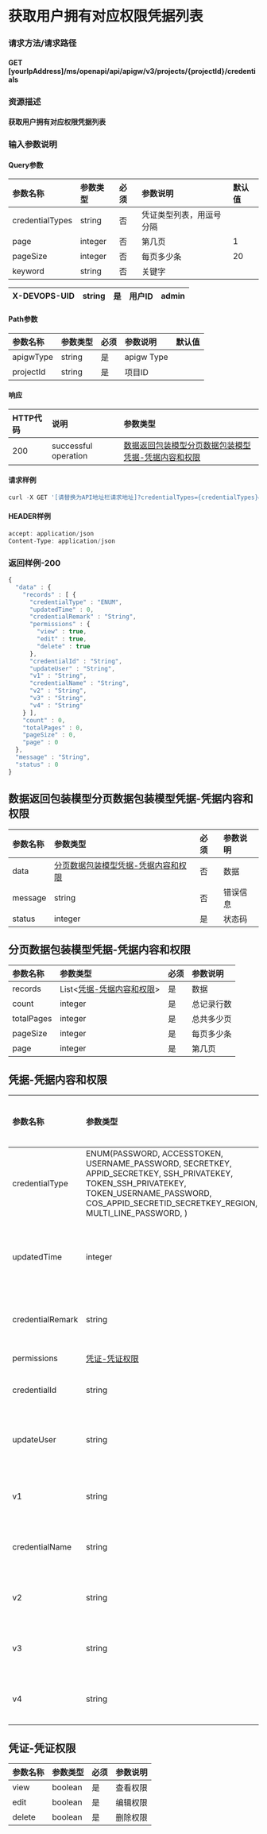 # 获取用户拥有对应权限凭据列表

### 请求方法/请求路径

#### GET  \[yourIpAddress\]/ms/openapi/api/apigw/v3/projects/{projectId}/credentials

### 资源描述

#### 获取用户拥有对应权限凭据列表

### 输入参数说明

#### Query参数

| 参数名称 | 参数类型 | 必须 | 参数说明 | 默认值 |
| :--- | :--- | :--- | :--- | :--- |
| credentialTypes | string | 否 | 凭证类型列表，用逗号分隔 |  |
| page | integer | 否 | 第几页 | 1 |
| pageSize | integer | 否 | 每页多少条 | 20 |
| keyword | string | 否 | 关键字 |  |

| X-DEVOPS-UID | string | 是 | 用户ID | admin |
| :--- | :--- | :--- | :--- | :--- |


#### Path参数

| 参数名称 | 参数类型 | 必须 | 参数说明 | 默认值 |
| :--- | :--- | :--- | :--- | :--- |
| apigwType | string | 是 | apigw Type |  |
| projectId | string | 是 | 项目ID |  |

#### 响应

| HTTP代码 | 说明 | 参数类型 |
| :--- | :--- | :--- |
| 200 | successful operation | [数据返回包装模型分页数据包装模型凭据-凭据内容和权限](huo-qu-yong-hu-yong-you-dui-ying-quan-xian-ping-ju-lie-biao.md) |

#### 请求样例

```javascript
curl -X GET '[请替换为API地址栏请求地址]?credentialTypes={credentialTypes}&amp;page={page}&amp;pageSize={pageSize}&amp;keyword={keyword}'
```

#### HEADER样例

```javascript
accept: application/json
Content-Type: application/json
```

### 返回样例-200

```javascript
{
  "data" : {
    "records" : [ {
      "credentialType" : "ENUM",
      "updatedTime" : 0,
      "credentialRemark" : "String",
      "permissions" : {
        "view" : true,
        "edit" : true,
        "delete" : true
      },
      "credentialId" : "String",
      "updateUser" : "String",
      "v1" : "String",
      "credentialName" : "String",
      "v2" : "String",
      "v3" : "String",
      "v4" : "String"
    } ],
    "count" : 0,
    "totalPages" : 0,
    "pageSize" : 0,
    "page" : 0
  },
  "message" : "String",
  "status" : 0
}
```

## 数据返回包装模型分页数据包装模型凭据-凭据内容和权限

| 参数名称 | 参数类型 | 必须 | 参数说明 |
| :--- | :--- | :--- | :--- |
| data | [分页数据包装模型凭据-凭据内容和权限](huo-qu-yong-hu-yong-you-dui-ying-quan-xian-ping-ju-lie-biao.md) | 否 | 数据 |
| message | string | 否 | 错误信息 |
| status | integer | 是 | 状态码 |

## 分页数据包装模型凭据-凭据内容和权限

| 参数名称 | 参数类型 | 必须 | 参数说明 |
| :--- | :--- | :--- | :--- |
| records | List&lt;[凭据-凭据内容和权限](huo-qu-yong-hu-yong-you-dui-ying-quan-xian-ping-ju-lie-biao.md)&gt; | 是 | 数据 |
| count | integer | 是 | 总记录行数 |
| totalPages | integer | 是 | 总共多少页 |
| pageSize | integer | 是 | 每页多少条 |
| page | integer | 是 | 第几页 |

## 凭据-凭据内容和权限

| 参数名称 | 参数类型 | 必须 | 参数说明 |
| :--- | :--- | :--- | :--- |
| credentialType | ENUM\(PASSWORD, ACCESSTOKEN, USERNAME\_PASSWORD, SECRETKEY, APPID\_SECRETKEY, SSH\_PRIVATEKEY, TOKEN\_SSH\_PRIVATEKEY, TOKEN\_USERNAME\_PASSWORD, COS\_APPID\_SECRETID\_SECRETKEY\_REGION, MULTI\_LINE\_PASSWORD, \) | 是 | 凭据类型 |
| updatedTime | integer | 是 | 最后更新时间 |
| credentialRemark | string | 否 | 凭据描述 |
| permissions | [凭证-凭证权限](huo-qu-yong-hu-yong-you-dui-ying-quan-xian-ping-ju-lie-biao.md) | 是 | 权限 |
| credentialId | string | 是 | 凭据ID |
| updateUser | string | 是 | 最后更新者 |
| v1 | string | 是 | 凭据内容 |
| credentialName | string | 是 | 凭据名称 |
| v2 | string | 是 | 凭据内容 |
| v3 | string | 是 | 凭据内容 |
| v4 | string | 是 | 凭据内容 |

## 凭证-凭证权限

| 参数名称 | 参数类型 | 必须 | 参数说明 |
| :--- | :--- | :--- | :--- |
| view | boolean | 是 | 查看权限 |
| edit | boolean | 是 | 编辑权限 |
| delete | boolean | 是 | 删除权限 |

